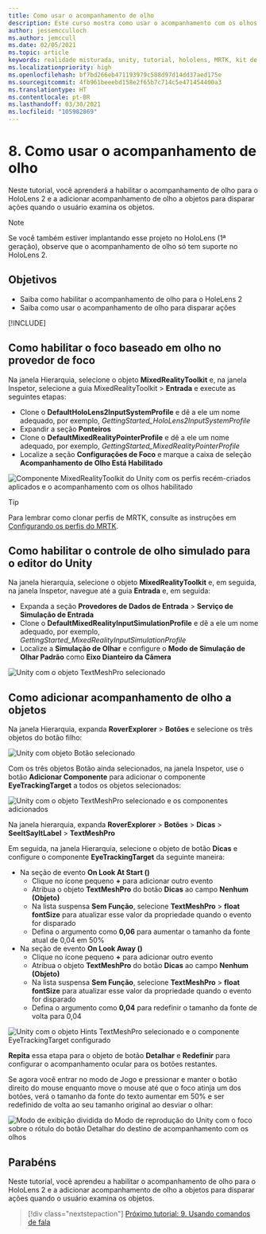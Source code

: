 ```yaml
---
title: Como usar o acompanhamento de olho
description: Este curso mostra como usar o acompanhamento com os olhos em seus aplicativos de realidade misturada com o MRTK (Kit de Ferramentas de Realidade Misturada).
author: jessemcculloch
ms.author: jemccull
ms.date: 02/05/2021
ms.topic: article
keywords: realidade misturada, unity, tutorial, hololens, MRTK, kit de ferramentas de realidade misturada, UWP, acompanhamento do olho
ms.localizationpriority: high
ms.openlocfilehash: bf7bd266eb471193979c588d97d14dd37aed175e
ms.sourcegitcommit: 4fb961beeebd158e2f65b7c714c5e471454400a3
ms.translationtype: HT
ms.contentlocale: pt-BR
ms.lasthandoff: 03/30/2021
ms.locfileid: "105982869"
---
```

# <a name="8-using-eye-tracking"></a>8. Como usar o acompanhamento de olho

Neste tutorial, você aprenderá a habilitar o acompanhamento de olho para o HoloLens 2 e a adicionar acompanhamento de olho a objetos para disparar ações quando o usuário examina os objetos.

> [!NOTE]
> Se você também estiver implantando esse projeto no HoloLens (1ª geração), observe que o acompanhamento de olho só tem suporte no HoloLens 2.

## <a name="objectives"></a>Objetivos

* Saiba como habilitar o acompanhamento de olho para o HoleLens 2
* Saiba como usar o acompanhamento de olho para disparar ações

[!INCLUDE[](includes/ensuring-eye-gaze-capabality.md)]

## <a name="enabling-eye-based-gaze-in-the-gaze-provider"></a>Como habilitar o foco baseado em olho no provedor de foco

Na janela Hierarquia, selecione o objeto **MixedRealityToolkit** e, na janela Inspetor, selecione a guia MixedRealityToolkit > **Entrada** e execute as seguintes etapas:

* Clone o **DefaultHoloLens2InputSystemProfile** e dê a ele um nome adequado, por exemplo, _GettingStarted_HoloLens2InputSystemProfile_
* Expandir a seção **Ponteiros**
* Clone o **DefaultMixedRealityPointerProfile** e dê a ele um nome adequado, por exemplo, _GettingStarted_MixedRealityPointerProfile_
* Localize a seção **Configurações de Foco** e marque a caixa de seleção **Acompanhamento de Olho Está Habilitado**

![Componente MixedRealityToolkit do Unity com os perfis recém-criados aplicados e o acompanhamento com os olhos habilitado](images/mr-learning-base/base-08-section2-step1-1.png)

> [!TIP]
> Para lembrar como clonar perfis de MRTK, consulte as instruções em [Configurando os perfis do MRTK](mr-learning-base-03.md).

## <a name="enabling-simulated-eye-tracking-for-the-unity-editor"></a>Como habilitar o controle de olho simulado para o editor do Unity

Na janela hierarquia, selecione o objeto **MixedRealityToolkit** e, em seguida, na janela Inspetor, navegue até a guia **Entrada** e, em seguida:

* Expanda a seção **Provedores de Dados de Entrada** > **Serviço de Simulação de Entrada**
* Clone o **DefaultMixedRealityInputSimulationProfile** e dê a ele um nome adequado, por exemplo, _GettingStarted_MixedRealityInputSimulationProfile_
* Localize a **Simulação de Olhar** e configure o **Modo de Simulação de Olhar Padrão** como **Eixo Dianteiro da Câmera**

![Unity com o objeto TextMeshPro selecionado](images/mr-learning-base/base-08-section3-step1-1.png)

## <a name="adding-eye-tracking-to-objects"></a>Como adicionar acompanhamento de olho a objetos

Na janela Hierarquia, expanda **RoverExplorer** > **Botões** e selecione os três objetos do botão filho:

![Unity com objeto Botão selecionado](images/mr-learning-base/base-08-section4-step1-1.png)

Com os três objetos Botão ainda selecionados, na janela Inspetor, use o botão **Adicionar Componente** para adicionar o componente **EyeTrackingTarget** a todos os objetos selecionados:

![Unity com o objeto TextMeshPro selecionado e os componentes adicionados](images/mr-learning-base/base-08-section4-step1-2.png)

Na janela hierarquia, expanda **RoverExplorer** > **Botões** > **Dicas** > **SeeItSayItLabel** > **TextMeshPro**

Em seguida, na janela Hierarquia, selecione o objeto de botão **Dicas** e configure o componente **EyeTrackingTarget** da seguinte maneira:

* Na seção de evento **On Look At Start ()**
  * Clique no ícone pequeno **+** para adicionar outro evento
  * Atribua o objeto **TextMeshPro** do botão **Dicas** ao campo **Nenhum (Objeto)**
  * Na lista suspensa **Sem Função**, selecione **TextMeshPro** > **float fontSize** para atualizar esse valor da propriedade quando o evento for disparado
  * Defina o argumento como **0,06** para aumentar o tamanho da fonte atual de 0,04 em 50%
* Na seção de evento **On Look Away ()**
  * Clique no ícone pequeno **+** para adicionar outro evento
  * Atribua o objeto **TextMeshPro** do botão **Dicas** ao campo **Nenhum (Objeto)**
  * Na lista suspensa **Sem Função**, selecione **TextMeshPro** > **float fontSize** para atualizar esse valor da propriedade quando o evento for disparado
  * Defina o argumento como **0,04** para redefinir o tamanho da fonte de volta para 0,04

![Unity com o objeto Hints TextMeshPro selecionado e o componente EyeTrackingTarget configurado](images/mr-learning-base/base-08-section4-step1-3.png)

**Repita** essa etapa para o objeto de botão **Detalhar** e **Redefinir** para configurar o acompanhamento ocular para os botões restantes.

Se agora você entrar no modo de Jogo e pressionar e manter o botão direito do mouse enquanto move o mouse até que o foco atinja um dos botões, verá o tamanho da fonte do texto aumentar em 50% e ser redefinido de volta ao seu tamanho original ao desviar o olhar:

![Modo de exibição dividida do Modo de reprodução do Unity com o foco sobre o rótulo do botão Detalhar do destino de acompanhamento com os olhos](images/mr-learning-base/base-08-section4-step1-4.png)

## <a name="congratulations"></a>Parabéns

Neste tutorial, você aprendeu a habilitar o acompanhamento de olho para o HoloLens 2 e a adicionar acompanhamento de olho a objetos para disparar ações quando o usuário examina os objetos.

> [!div class="nextstepaction"]
> [Próximo tutorial: 9. Usando comandos de fala](mr-learning-base-09.md)
